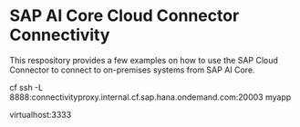 # SAP AI Core Cloud Connector Connectivity

This respository provides a few examples on how to use the SAP Cloud Connector to connect to on-premises systems from SAP AI Core.



cf ssh -L 8888:connectivityproxy.internal.cf.sap.hana.ondemand.com:20003 myapp
 





virtualhost:3333	